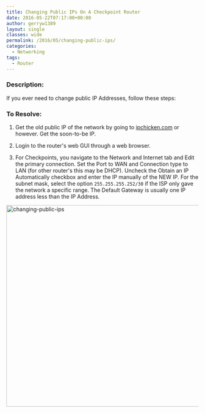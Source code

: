 ```yaml
---
title: Changing Public IPs On A Checkpoint Router
date: 2016-05-22T07:17:00+00:00
author: gerryw1389
layout: single
classes: wide
permalink: /2016/05/changing-public-ips/
categories:
  - Networking
tags:
  - Router
---
```

<!--more-->

### Description:

If you ever need to change public IP Addresses, follow these steps:


### To Resolve:

1. Get the old public IP of the network by going to [ipchicken.com](http://ipchicken.com/) or however. Get the soon-to-be IP.

2. Login to the router's web GUI through a web browser.

3. For Checkpoints, you navigate to the Network and Internet tab and Edit the primary connection. Set the Port to WAN and Connection type to LAN (for other router's this may be DHCP). Uncheck the Obtain an IP Automatically checkbox and enter the IP manually of the NEW IP. For the subnet mask, select the option `255.255.255.252/30` if the ISP only gave the network a specific range. The Default Gateway is usually one IP address less than the IP Address.

  <img class="alignnone size-full wp-image-639" src="https://automationadmin.com/assets/images/uploads/2016/09/changing-public-ips.png" alt="changing-public-ips" width="779" height="526" srcset="https://automationadmin.com/assets/images/uploads/2016/09/changing-public-ips.png 779w, https://automationadmin.com/assets/images/uploads/2016/09/changing-public-ips-300x203.png 300w, https://automationadmin.com/assets/images/uploads/2016/09/changing-public-ips-768x519.png 768w" sizes="(max-width: 779px) 100vw, 779px" />

